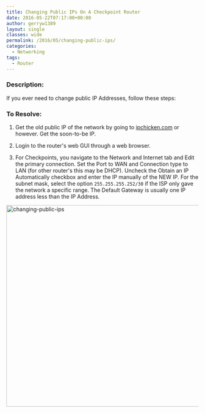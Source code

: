 ```yaml
---
title: Changing Public IPs On A Checkpoint Router
date: 2016-05-22T07:17:00+00:00
author: gerryw1389
layout: single
classes: wide
permalink: /2016/05/changing-public-ips/
categories:
  - Networking
tags:
  - Router
---
```

<!--more-->

### Description:

If you ever need to change public IP Addresses, follow these steps:


### To Resolve:

1. Get the old public IP of the network by going to [ipchicken.com](http://ipchicken.com/) or however. Get the soon-to-be IP.

2. Login to the router's web GUI through a web browser.

3. For Checkpoints, you navigate to the Network and Internet tab and Edit the primary connection. Set the Port to WAN and Connection type to LAN (for other router's this may be DHCP). Uncheck the Obtain an IP Automatically checkbox and enter the IP manually of the NEW IP. For the subnet mask, select the option `255.255.255.252/30` if the ISP only gave the network a specific range. The Default Gateway is usually one IP address less than the IP Address.

  <img class="alignnone size-full wp-image-639" src="https://automationadmin.com/assets/images/uploads/2016/09/changing-public-ips.png" alt="changing-public-ips" width="779" height="526" srcset="https://automationadmin.com/assets/images/uploads/2016/09/changing-public-ips.png 779w, https://automationadmin.com/assets/images/uploads/2016/09/changing-public-ips-300x203.png 300w, https://automationadmin.com/assets/images/uploads/2016/09/changing-public-ips-768x519.png 768w" sizes="(max-width: 779px) 100vw, 779px" />

